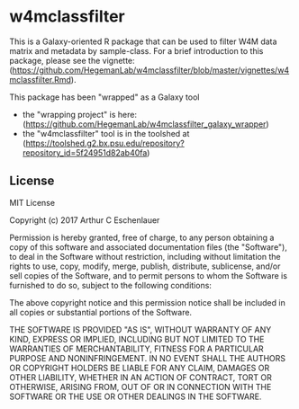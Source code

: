 # w4mclassfilter

This is a Galaxy-oriented R package that can be used to filter W4M data matrix and metadata by sample-class.
For a brief introduction to this package, please see the vignette: (https://github.com/HegemanLab/w4mclassfilter/blob/master/vignettes/w4mclassfilter.Rmd).

This package has been "wrapped" as a Galaxy tool
  - the "wrapping project" is here: (https://github.com/HegemanLab/w4mclassfilter_galaxy_wrapper)
  - the "w4mclassfilter" tool is in the toolshed at (https://toolshed.g2.bx.psu.edu/repository?repository_id=5f24951d82ab40fa)

## License

MIT License

Copyright (c) 2017 Arthur C Eschenlauer

Permission is hereby granted, free of charge, to any person obtaining a copy
of this software and associated documentation files (the "Software"), to deal
in the Software without restriction, including without limitation the rights
to use, copy, modify, merge, publish, distribute, sublicense, and/or sell
copies of the Software, and to permit persons to whom the Software is
furnished to do so, subject to the following conditions:

The above copyright notice and this permission notice shall be included in all
copies or substantial portions of the Software.

THE SOFTWARE IS PROVIDED "AS IS", WITHOUT WARRANTY OF ANY KIND, EXPRESS OR
IMPLIED, INCLUDING BUT NOT LIMITED TO THE WARRANTIES OF MERCHANTABILITY,
FITNESS FOR A PARTICULAR PURPOSE AND NONINFRINGEMENT. IN NO EVENT SHALL THE
AUTHORS OR COPYRIGHT HOLDERS BE LIABLE FOR ANY CLAIM, DAMAGES OR OTHER
LIABILITY, WHETHER IN AN ACTION OF CONTRACT, TORT OR OTHERWISE, ARISING FROM,
OUT OF OR IN CONNECTION WITH THE SOFTWARE OR THE USE OR OTHER DEALINGS IN THE
SOFTWARE.
